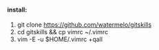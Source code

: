 #### install:
1. git clone https://github.com/watermelo/gitskills
2. cd gitskills && cp vimrc ~/.vimrc
3. vim -E -u $HOME/.vimrc +qall

